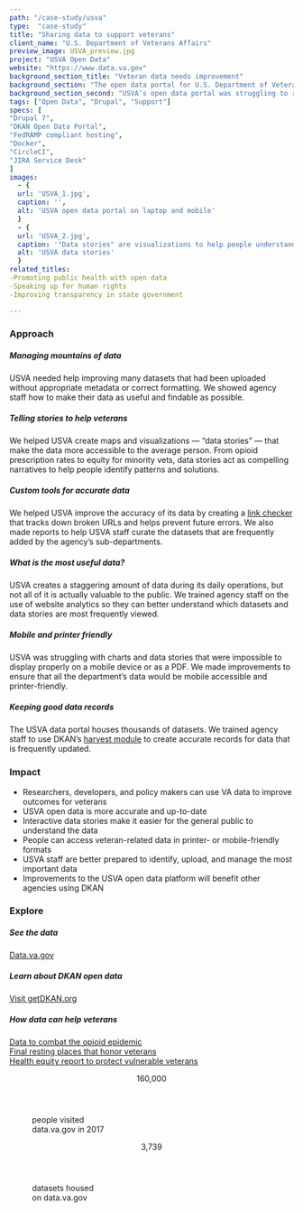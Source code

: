 ```yaml
---
path: "/case-study/usva"
type:  "case-study"
title: "Sharing data to support veterans"
client_name: "U.S. Department of Veterans Affairs"
preview_image: USVA_preview.jpg
project: "USVA Open Data"
website: "https://www.data.va.gov"
background_section_title: "Veteran data needs improvement"
background_section: "The open data portal for U.S. Department of Veterans Affairs (USVA) is one of the most prominent and important sites in the open data landscape. It is used to meet federal open data requirements and also to share information about veterans and their services with those who will use the data to help veterans. The site is powered by DKAN, an open source open data platform used by many governments around the world to publish data."
background_section_second: "USVA’s open data portal was struggling to reach its full potential. The agency required help to improve the usability and accuracy of its data, and also needed to train new staff (with varying technical abilities) on how to upload and manage data properly. CivicActions, as the maintaining organization for DKAN, stepped in to provide support and partnership to the dedicated USVA open data team."
tags: ["Open Data", "Drupal", "Support"]
specs: [
"Drupal 7",
"DKAN Open Data Portal",
"FedRAMP compliant hosting", 
"Docker", 
"CircleCI", 
"JIRA Service Desk"
]
images:
  - {
  url: 'USVA_1.jpg', 
  caption: '', 
  alt: 'USVA open data portal on laptop and mobile'
  }
  - {
  url: 'USVA_2.jpg', 
  caption: '"Data stories" are visualizations to help people understand USVA data', 
  alt: 'USVA data stories'
  }
related_titles:
-Promoting public health with open data
-Speaking up for human rights
-Improving transparency in state government

---
```


### Approach

##### Managing mountains of data
USVA needed help improving many datasets that had been uploaded without appropriate metadata or correct formatting. We showed agency staff how to make their data as useful and findable as possible.

##### Telling stories to help veterans
We helped USVA create maps and visualizations — “data stories” — that make the data more accessible to the average person. From opioid prescription rates to equity for minority vets, data stories act as compelling narratives to help people identify patterns and solutions.

##### Custom tools for accurate data
We helped USVA improve the accuracy of its data by creating a [link checker](http://dkan.readthedocs.io/en/latest/components/linkchecker.html) that tracks down broken URLs and helps prevent future errors. We also made reports to help USVA staff curate the datasets that are frequently added by the agency’s sub-departments.

##### What is the most useful data?
USVA creates a staggering amount of data during its daily operations, but not all of it is actually valuable to the public. We trained agency staff on the use of website analytics so they can better understand which datasets and data stories are most frequently viewed.

##### Mobile and printer friendly
USVA was struggling with charts and data stories that were impossible to display properly on a mobile device or as a PDF. We made improvements to ensure that all the department’s data would be mobile accessible and printer-friendly.

##### Keeping good data records
The USVA data portal houses thousands of datasets. We trained agency staff to use DKAN’s [harvest module](http://dkan.readthedocs.io/en/stable/components/harvest.html) to create accurate records for data that is frequently updated.


### Impact
* Researchers, developers, and policy makers can use VA data to improve outcomes for veterans
* USVA open data is more accurate and up-to-date
* Interactive data stories make it easier for the general public to understand the data
* People can access veteran-related data in printer- or mobile-friendly formats
* USVA staff are better prepared to identify, upload, and manage the most important data
* Improvements to the USVA open data platform will benefit other agencies using DKAN



### Explore
##### See the data
[Data.va.gov](https://www.data.va.gov/)  

##### Learn about DKAN open data
[Visit getDKAN.org](https://getdkan.org/)

##### How data can help veterans
[Data to combat the opioid epidemic](https://www.data.va.gov/story/department-veterans-affairs-opioid-prescribing-data)  
[Final resting places that honor veterans](https://www.data.va.gov/story/national-cemetery-administration)  
[Health equity report to protect vulnerable veterans](https://www.data.va.gov/story/national-veteran-health-equity-report)  

 
<figure>
  <div> 
    <header>160,000</header>
    <p>people visited<br>data.va.gov in 2017<p>
    
  </div>
  <div> 
      <header>3,739</header>
      <p>datasets housed<br>on data.va.gov<p>
  </div>
</figure>
